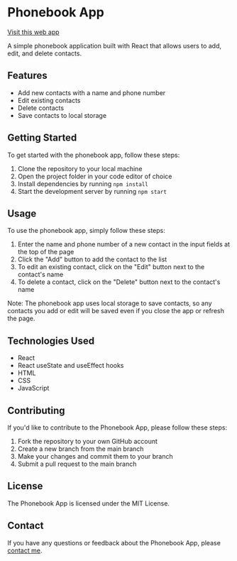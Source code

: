 # Phonebook App

[Visit this web app](https://phone-book-by-hardik-sharma.netlify.app)

A simple phonebook application built with React that allows users to add, edit, and delete contacts.

## Features

- Add new contacts with a name and phone number
- Edit existing contacts
- Delete contacts
- Save contacts to local storage

## Getting Started

To get started with the phonebook app, follow these steps:

1. Clone the repository to your local machine
2. Open the project folder in your code editor of choice
3. Install dependencies by running `npm install`
4. Start the development server by running `npm start`

## Usage

To use the phonebook app, simply follow these steps:

1. Enter the name and phone number of a new contact in the input fields at the top of the page
2. Click the "Add" button to add the contact to the list
3. To edit an existing contact, click on the "Edit" button next to the contact's name
4. To delete a contact, click on the "Delete" button next to the contact's name

Note: The phonebook app uses local storage to save contacts, so any contacts you add or edit will be saved even if you close the app or refresh the page.

## Technologies Used

- React
- React useState and useEffect hooks
- HTML
- CSS
- JavaScript

## Contributing

If you'd like to contribute to the Phonebook App, please follow these steps:

1. Fork the repository to your own GitHub account
2. Create a new branch from the main branch
3. Make your changes and commit them to your branch
4. Submit a pull request to the main branch

## License

The Phonebook App is licensed under the MIT License.

## Contact

If you have any questions or feedback about the Phonebook App, please [contact me](mailto:hardik.sharma645@gmail.com).
